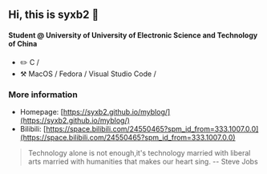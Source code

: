 ## Hi, this is syxb2 👋

#### Student @ University of University of Electronic Science and Technology of China

* ✏️ C /
* ⚒️ MacOS / Fedora / Visual Studio Code /

### More information

* Homepage: [https://syxb2.github.io/myblog/](https://syxb2.github.io/myblog/)
* Bilibili: [https://space.bilibili.com/24550465?spm_id_from=333.1007.0.0](https://space.bilibili.com/24550465?spm_id_from=333.1007.0.0)

> Technology alone is not enough,it's technology married with liberal arts married with humanities that makes our heart sing. -- Steve Jobs

<!--
**syxb2/syxb2** is a ✨ _special_ ✨ repository because its `README.md` (this file) appears on your GitHub profile.

Here are some ideas to get you started:

- 🔭 I’m currently working on ...
- 🌱 I’m currently learning ...
- 👯 I’m looking to collaborate on ...
- 🤔 I’m looking for help with ...
- 💬 Ask me about ...
- 📫 How to reach me: ...
- 😄 Pronouns: ...
- ⚡ Fun fact: ...
-->
